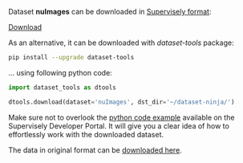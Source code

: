Dataset **nuImages** can be downloaded in [Supervisely format](https://developer.supervisely.com/api-references/supervisely-annotation-json-format):

 [Download](https://assets.supervisely.com/remote/eyJsaW5rIjogInMzOi8vc3VwZXJ2aXNlbHktZGF0YXNldHMvMzM0OF9udUltYWdlcy9udWltYWdlcy1EYXRhc2V0TmluamEudGFyIiwgInNpZyI6ICJLb0x1VE45eVFzY2pvMjdXY1Exd2lhV2t3UER5c0duNkY2TXJjSDVxUGgwPSJ9?response-content-disposition=attachment%3B%20filename%3D%22nuimages-DatasetNinja.tar%22)

As an alternative, it can be downloaded with *dataset-tools* package:
``` bash
pip install --upgrade dataset-tools
```

... using following python code:
``` python
import dataset_tools as dtools

dtools.download(dataset='nuImages', dst_dir='~/dataset-ninja/')
```
Make sure not to overlook the [python code example](https://developer.supervisely.com/getting-started/python-sdk-tutorials/iterate-over-a-local-project) available on the Supervisely Developer Portal. It will give you a clear idea of how to effortlessly work with the downloaded dataset.

The data in original format can be [downloaded here](https://www.nuscenes.org/nuimages#download).